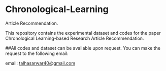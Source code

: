 # Chronological-Learning
Article Recommendation.

This repository contains the experimental dataset and codes for the paper Chronological Learning-based Research Article Recommendation.

##All codes and dataset can be available upon request. You can make the request to the following email:

email: talhasarwar40@gmail.com
